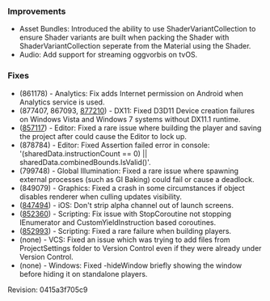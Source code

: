 ### Improvements

*   Asset Bundles: Introduced the ability to use ShaderVariantCollection to ensure Shader variants are built when packing the Shader with ShaderVariantCollection seperate from the Material using the Shader.
*   Audio: Add support for streaming oggvorbis on tvOS.

### Fixes

*   (861178) - Analytics: Fix adds Internet permission on Android when Analytics service is used.
*   (877407, 867093, [877210](https://issuetracker.unity3d.com/product/unity/issues/guid/877210/)) - DX11: Fixed D3D11 Device creation failures on Windows Vista and Windows 7 systems without DX11.1 runtime.
*   ([857117](https://issuetracker.unity3d.com/product/unity/issues/guid/857117/)) - Editor: Fixed a rare issue where building the player and saving the project after could cause the Editor to lock up.
*   (878784) - Editor: Fixed Assertion failed error in console: '(sharedData.instructionCount == 0) || sharedData.combinedBounds.IsValid()'.
*   (799748) - Global Illumination: Fixed a rare issue where spawning external processes (such as GI Baking) could fail or cause a deadlock.
*   (849079) - Graphics: Fixed a crash in some circumstances if object disables renderer when culling updates visibility.
*   ([847494](https://issuetracker.unity3d.com/product/unity/issues/guid/847494/)) - iOS: Don't strip alpha channel out of launch screens.
*   ([852360](https://issuetracker.unity3d.com/product/unity/issues/guid/852360/)) - Scripting: Fix issue with StopCoroutine not stopping IEnumerator and CustomYieldInstruction based coroutines.
*   ([852993](https://issuetracker.unity3d.com/product/unity/issues/guid/852993/)) - Scripting: Fixed a rare failure when building players.
*   (none) - VCS: Fixed an issue which was trying to add files from ProjectSettings folder to Version Control even if they were already under Version Control.
*   (none) - Windows: Fixed -hideWindow briefly showing the window before hiding it on standalone players.

Revision: 0415a3f705c9